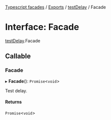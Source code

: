 [Typescript facades](../index.md) / [Exports](../modules.md) / [testDelay](../modules/testDelay.md) / Facade

# Interface: Facade

[testDelay](../modules/testDelay.md).Facade

## Callable

### Facade

▸ **Facade**(): `Promise`<`void`\>

Test delay.

#### Returns

`Promise`<`void`\>
